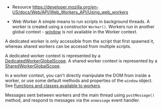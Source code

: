 * Resource
https://developer.mozilla.org/en-US/docs/Web/API/Web_Workers_API/Using_web_workers

* Web Worker
A simple means to run scripts in background threads. A worker is created using a constructor `Worker()`. Workers run in another global context - [window](https://developer.mozilla.org/en-US/docs/Web/API/Window) is not available in the Worker context.

A dedicated worker is only accessible from the script that first spawned it, whereas shared workers can be accessd from multiple scripts.

A dedicated worker context is represented by a [DedicatedWorkerGlobalScope](https://developer.mozilla.org/en-US/docs/Web/API/DedicatedWorkerGlobalScope).
A shared worker context is represented by a [SharedWorkerGlobalScope](https://developer.mozilla.org/en-US/docs/Web/API/SharedWorkerGlobalScope).

In a worker context, you can't directly manipulate the DOM from inside a worker, or use some default methods and properties of the `window` object. See [Functions and classes available to workers](https://developer.mozilla.org/en-US/docs/Web/API/Web_Workers_API/Functions_and_classes_available_to_workers).

Messages sent between workers and the main thread using `postMessage()` method, and respond to messages via the `onmessage` event handler.